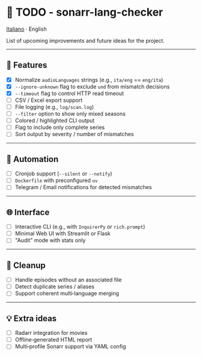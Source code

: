 # 📝 TODO - sonarr-lang-checker

[Italiano](TODO.md) · English

List of upcoming improvements and future ideas for the project.

---

## 🔧 Features

- [x] Normalize `audioLanguages` strings (e.g., `ita/eng` == `eng/ita`)
- [x] `--ignore-unknown` flag to exclude `und` from mismatch decisions
- [x] `--timeout` flag to control HTTP read timeout
- [ ] CSV / Excel export support
- [ ] File logging (e.g., `log/scan.log`)
- [ ] `--filter` option to show only mixed seasons
- [ ] Colored / highlighted CLI output
- [ ] Flag to include only complete series
- [ ] Sort output by severity / number of mismatches

---

## 🤖 Automation

- [ ] Cronjob support (`--silent` or `--notify`)
- [ ] `Dockerfile` with preconfigured `uv`
- [ ] Telegram / Email notifications for detected mismatches

---

## 🌐 Interface

- [ ] Interactive CLI (e.g., with `InquirerPy` or `rich.prompt`)
- [ ] Minimal Web UI with Streamlit or Flask
- [ ] "Audit" mode with stats only

---

## 🧹 Cleanup

- [ ] Handle episodes without an associated file
- [ ] Detect duplicate series / aliases
- [ ] Support coherent multi‑language merging

---

## 💡 Extra ideas

- [ ] Radarr integration for movies
- [ ] Offline‑generated HTML report
- [ ] Multi‑profile Sonarr support via YAML config
